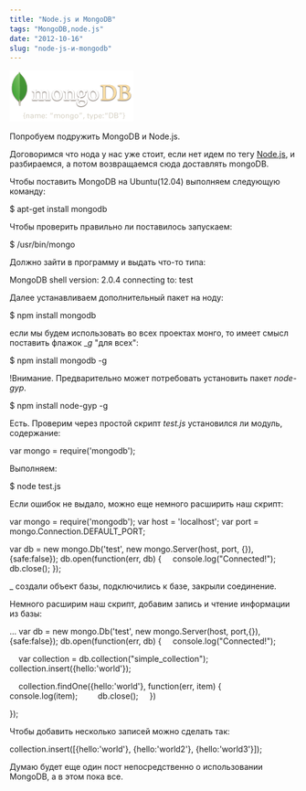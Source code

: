 ```yaml
---
title: "Node.js и MongoDB"
tags: "MongoDB,node.js"
date: "2012-10-16"
slug: "node-js-и-mongodb"
---
```


![](images/logo-mongodb.png "logo-mongodb")

Попробуем подружить MongoDB и Node.js.

Договоримся что нода у нас уже стоит, если нет идем по тегу [Node.js](https://stepansuvorov.com/blog/tag/node-js/), и разбираемся, а потом возвращаемся сюда доставлять mongoDB.

Чтобы поставить MongoDB на Ubuntu(12.04) выполняем следующую команду:

$ apt-get install mongodb

Чтобы проверить правильно ли поставилось запускаем:

$ /usr/bin/mongo

Должно зайти в программу и выдать что-то типа:

MongoDB shell version: 2.0.4
connecting to: test

Далее устанавливаем дополнительный пакет на ноду:

$ npm install mongodb

если мы будем использовать во всех проектах монго, то имеет смысл поставить флажок __g_ "для всех":

$ npm install mongodb -g

!Внимание. Предварительно может потребовать установить пакет _node-gyp_.

$ npm install node-gyp -g

Есть. Проверим через простой скрипт _test.js_ установился ли модуль, содержание:

var mongo = require('mongodb');

Выполняем:

$ node test.js

Если ошибок не выдало, можно еще немного расширить наш скрипт:

var mongo = require('mongodb');
var host = 'localhost';
var port = mongo.Connection.DEFAULT_PORT;

var db = new mongo.Db('test', new mongo.Server(host, port, {}), {safe:false});
db.open(function(err, db) {
    console.log("Connected!");
    db.close();
});

_ создали объект базы, подключились к базе, закрыли соединение.

Немного расширим наш скрипт, добавим запись и чтение информации из базы:

...
var db = new mongo.Db('test', new mongo.Server(host, port,{}), {safe:false});
db.open(function(err, db) {
    console.log("Connected!");

    var collection = db.collection("simple_collection");
    collection.insert({hello:'world'});

    collection.findOne({hello:'world'}, function(err, item) {
        console.log(item);
        db.close();
    })

});

Чтобы добавить несколько записей можно сделать так:

collection.insert([{hello:'world'}, {hello:'world2'}, {hello:'world3'}]);

Думаю будет еще один пост непосредственно о использовании MongoDB, а в этом пока все.

